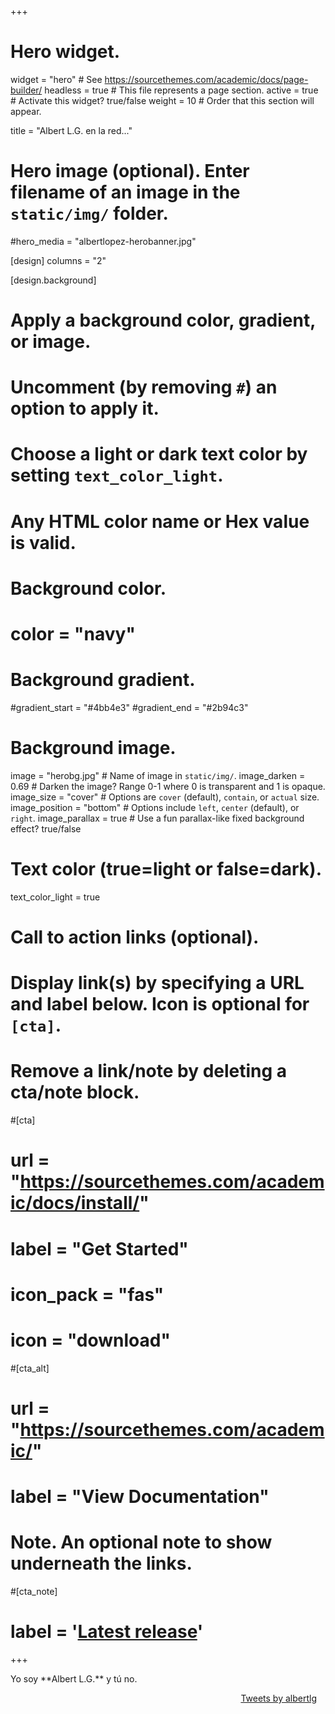 +++
# Hero widget.
widget = "hero"  # See https://sourcethemes.com/academic/docs/page-builder/
headless = true  # This file represents a page section.
active = true  # Activate this widget? true/false
weight = 10  # Order that this section will appear.

title = "Albert L.G. en la red..."

# Hero image (optional). Enter filename of an image in the `static/img/` folder.
#hero_media = "albertlopez-herobanner.jpg"

[design]
  columns = "2"

[design.background]
  # Apply a background color, gradient, or image.
  #   Uncomment (by removing `#`) an option to apply it.
  #   Choose a light or dark text color by setting `text_color_light`.
  #   Any HTML color name or Hex value is valid.

  # Background color.
  # color = "navy"
  
  # Background gradient.
  #gradient_start = "#4bb4e3"
  #gradient_end = "#2b94c3"
  
  # Background image.
  image = "herobg.jpg"  # Name of image in `static/img/`.
  image_darken = 0.69  # Darken the image? Range 0-1 where 0 is transparent and 1 is opaque.
  image_size = "cover"  #  Options are `cover` (default), `contain`, or `actual` size.
  image_position = "bottom"  # Options include `left`, `center` (default), or `right`.
  image_parallax = true  # Use a fun parallax-like fixed background effect? true/false
  
  # Text color (true=light or false=dark).
  text_color_light = true

# Call to action links (optional).
#   Display link(s) by specifying a URL and label below. Icon is optional for `[cta]`.
#   Remove a link/note by deleting a cta/note block.
#[cta]
#  url = "https://sourcethemes.com/academic/docs/install/"
#  label = "Get Started"
#  icon_pack = "fas"
#  icon = "download"

#[cta_alt]
#  url = "https://sourcethemes.com/academic/"
#  label = "View Documentation"

# Note. An optional note to show underneath the links.
#[cta_note]
#  label = '<a class="js-github-release" href="https://sourcethemes.com/academic/updates" data-repo="gcushen/hugo-academic">Latest release<!-- V --></a>'
+++
<div style="display: block; width: 100%;">
    <div style="display: block; width: 100%" markdown="1">
        Yo soy **Albert L.G.** y tú no.
    </div>
    <div style="display: inline-block; text-align: right; width: 100%">
        <div style="display: inline-block; text-align: right; width: 48%; height: auto; padding: 1em;">
            <a class="twitter-timeline" data-width="48%" data-height="200" data-dnt="true" data-theme="dark" href="https://twitter.com/albertlg?ref_src=twsrc%5Etfw">Tweets by albertlg</a> <script async src="https://platform.twitter.com/widgets.js" charset="utf-8"></script>
		</div>
	</div>
</div>